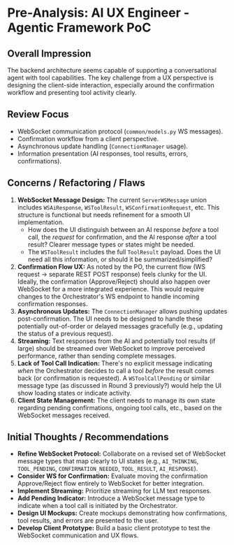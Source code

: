 # Pre-Analysis: AI UX Engineer - Agentic Framework PoC

## Overall Impression
The backend architecture seems capable of supporting a conversational agent with tool capabilities. The key challenge from a UX perspective is designing the client-side interaction, especially around the confirmation workflow and presenting tool activity clearly.

## Review Focus
*   WebSocket communication protocol (`common/models.py` WS messages).
*   Confirmation workflow from a client perspective.
*   Asynchronous update handling (`ConnectionManager` usage).
*   Information presentation (AI responses, tool results, errors, confirmations).

## Concerns / Refactoring / Flaws
1.  **WebSocket Message Design:** The current `ServerWSMessage` union includes `WSAiResponse`, `WSToolResult`, `WSConfirmationRequest`, etc. This structure is functional but needs refinement for a smooth UI implementation.
    *   How does the UI distinguish between an AI response *before* a tool call, the *request* for confirmation, and the AI response *after* a tool result? Clearer message types or states might be needed.
    *   The `WSToolResult` includes the full `ToolResult` payload. Does the UI need all this information, or should it be summarized/simplified?
2.  **Confirmation Flow UX:** As noted by the PO, the current flow (WS request -> separate REST POST response) feels clunky for the UI. Ideally, the confirmation (Approve/Reject) should also happen over WebSocket for a more integrated experience. This would require changes to the Orchestrator's WS endpoint to handle incoming confirmation responses.
3.  **Asynchronous Updates:** The `ConnectionManager` allows pushing updates post-confirmation. The UI needs to be designed to handle these potentially out-of-order or delayed messages gracefully (e.g., updating the status of a previous request).
4.  **Streaming:** Text responses from the AI and potentially tool results (if large) should be streamed over WebSocket to improve perceived performance, rather than sending complete messages.
5.  **Lack of Tool Call Indication:** There's no explicit message indicating *when* the Orchestrator decides to call a tool *before* the result comes back (or confirmation is requested). A `WSToolCallPending` or similar message type (as discussed in Round 3 previously?) would help the UI show loading states or indicate activity.
6.  **Client State Management:** The client needs to manage its own state regarding pending confirmations, ongoing tool calls, etc., based on the WebSocket messages received.

## Initial Thoughts / Recommendations
*   **Refine WebSocket Protocol:** Collaborate on a revised set of WebSocket message types that map clearly to UI states (e.g., `AI_THINKING`, `TOOL_PENDING`, `CONFIRMATION_NEEDED`, `TOOL_RESULT`, `AI_RESPONSE`).
*   **Consider WS for Confirmation:** Evaluate moving the confirmation Approve/Reject flow entirely to WebSocket for better integration.
*   **Implement Streaming:** Prioritize streaming for LLM text responses.
*   **Add Pending Indicator:** Introduce a WebSocket message type to indicate when a tool call is initiated by the Orchestrator.
*   **Design UI Mockups:** Create mockups demonstrating how confirmations, tool results, and errors are presented to the user.
*   **Develop Client Prototype:** Build a basic client prototype to test the WebSocket communication and UX flows. 